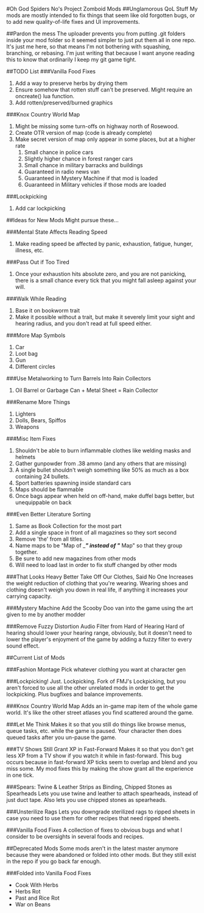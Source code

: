 #Oh God Spiders No's Project Zomboid Mods
##Unglamorous QoL Stuff
My mods are mostly intended to fix things that seem like old forgotten bugs, or to add new quality-of-life fixes and UI improvements.

##Pardon the mess
The uploader prevents you from putting .git folders inside your mod folder so it seemed simpler to just put them all in one repo. It's just me here, so that means I'm not bothering with squashing, branching, or rebasing. I'm just writing that because I want anyone reading this to know that ordinarily I keep my git game tight.

##TODO List
###Vanilla Food Fixes
1. Add a way to preserve herbs by drying them
1. Ensure somehow that rotten stuff can't be preserved. Might require an oncreate() lua function.
1. Add rotten/preserved/burned graphics

###Knox Country World Map
1. Might be missing some turn-offs on highway north of Rosewood.
1. Create OTR version of map (code is already complete)
1. Make secret version of map only appear in some places, but at a higher rate
    1. Small chance in police cars
    1. Slightly higher chance in forest ranger cars
    1. Small chance in military barracks and buildings
    1. Guaranteed in radio news van
    1. Guaranteed in Mystery Machine if that mod is loaded
    1. Guaranteed in Military vehicles if those mods are loaded

###Lockpicking
1. Add car lockpicking

##Ideas for New Mods
Might pursue these...

###Mental State Affects Reading Speed
1. Make reading speed be affected by panic, exhaustion, fatigue, hunger, illness, etc.

###Pass Out if Too Tired
1. Once your exhaustion hits absolute zero, and you are not panicking, there is a small chance every tick that you might fall asleep against your will.

###Walk While Reading
1. Base it on bookworm trait
1. Make it possible without a trait, but make it severely limit your sight and hearing radius, and you don't read at full speed either.

###More Map Symbols
1. Car
1. Loot bag
1. Gun
1. Different circles

###Use Metalworking to Turn Barrels Into Rain Collectors
1. Oil Barrel or Garbage Can + Metal Sheet = Rain Collector

###Rename More Things
1. Lighters
1. Dolls, Bears, Spiffos
1. Weapons

###Misc Item Fixes
1. Shouldn't be able to burn inflammable clothes like welding masks and helmets
1. Gather gunpowder from .38 ammo (and any others that are missing)
1. A single bullet shouldn't weigh something like 50% as much as a box containing 24 bullets.
1. Sport batteries spawning inside standard cars
1. Maps should be flammable
1. Once bags appear when held on off-hand, make duffel bags better, but unequippable on back

###Even Better Literature Sorting
1. Same as Book Collection for the most part
1. Add a single space in front of all magazines so they sort second
1. Remove 'the' from all titles.
1. Name maps to be "Map of ____" instead of "___ Map" so that they group together.
1. Be sure to add new magazines from other mods
1. Will need to load last in order to fix stuff changed by other mods

###That Looks Heavy Better Take Off Our Clothes, Said No One
Increases the weight reduction of clothing that you're wearing. Wearing shoes and clothing doesn't weigh you down in real life, if anything it increases your carrying capacity.

###Mystery Machine
Add the Scooby Doo van into the game using the art given to me by another modder

###Remove Fuzzy Distortion Audio Filter from Hard of Hearing
Hard of hearing should lower your hearing range, obviously, but it doesn't need to lower the player's enjoyment of the game by adding a fuzzy filter to every sound effect.



##Current List of Mods

###Fashion Montage
Pick whatever clothing you want at character gen

###Lockpicking! Just. Lockpicking.
Fork of FMJ's Lockpicking, but you aren't forced to use all the other unrelated mods in order to get the lockpicking. Plus bugfixes and balance improvements.

###Knox Country World Map
Adds an in-game map item of the whole game world. It's like the other street atlases you find scattered around the game.

###Let Me Think
Makes it so that you still do things like browse menus, queue tasks, etc. while the game is paused. Your character then does queued tasks after you un-pause the game.

###TV Shows Still Grant XP in Fast-Forward
Makes it so that you don't get less XP from a TV show if you watch it while in fast-forward. This bug occurs because in fast-forward XP ticks seem to overlap and blend and you miss some. My mod fixes this by making the show grant all the experience in one tick.

###Spears: Twine & Leather Strips as Binding, Chipped Stones as Spearheads
Lets you use twine and leather to attach spearheads, instead of just duct tape. Also lets you use chipped stones as spearheads.

###Unsterilize Rags
Lets you downgrade sterilized rags to ripped sheets in case you need to use them for other recipes that need ripped sheets.

###Vanilla Food Fixes
A collection of fixes to obvious bugs and what I consider to be oversights in several foods and recipes.


##Deprecated Mods
Some mods aren't in the latest master anymore because they were abandoned or folded into other mods. But they still exist in the repo if you go back far enough.

###Folded into Vanilla Food Fixes
- Cook With Herbs
- Herbs Rot
- Past and Rice Rot
- War on Beans
